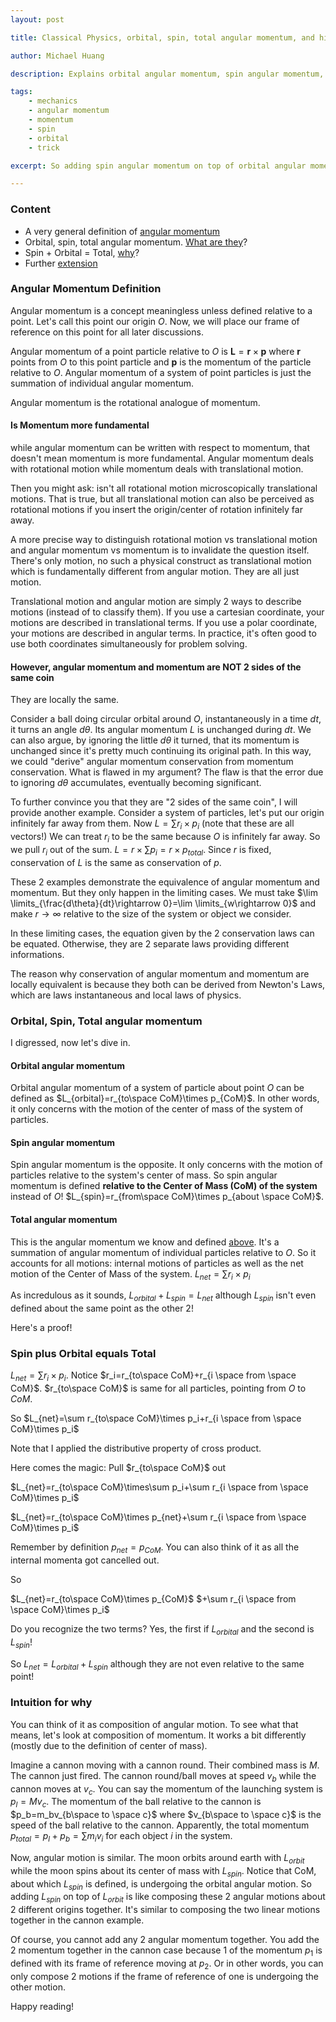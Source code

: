 ```yaml
---
layout: post

title: Classical Physics, orbital, spin, total angular momentum, and hidden tricks

author: Michael Huang

description: Explains orbital angular momentum, spin angular momentum, and total angular momentum. Proves spin + orbital = total.

tags:
    - mechanics
    - angular momentum
    - momentum
    - spin
    - orbital
    - trick

excerpt: So adding spin angular momentum on top of orbital angular momentum is like composing these 2 angular motions about 2 different origins together...

---
```


### Content

* A very general definition of [angular momentum](#angular-momentum-definition)
* Orbital, spin, total angular momentum. [What are they](#orbital-spin-total-angular-momentum)?
* Spin + Orbital = Total, [why](#spin-plus-orbital-equals-total)?
* Further [extension](#intuition-for-why)



### Angular Momentum Definition

Angular momentum is a concept meaningless unless defined relative to a point. Let's call this point our origin $O$. Now, we will place our frame of reference on this point for all later discussions.

Angular momentum of a point particle relative to $O$ is $\textbf{L}=\textbf{r}\times \textbf{p}$ where $\textbf{r}$ points from $O$ to this point particle and $\textbf{p}$ is the momentum of the particle relative to $O$.  Angular momentum of a system of point particles is just the summation of individual angular momentum.

Angular momentum is the rotational analogue of momentum.

#### Is Momentum more fundamental

while angular momentum can be written with respect to momentum, that doesn't mean momentum is more fundamental. Angular momentum deals with rotational motion while momentum deals with translational motion.

Then you might ask: isn't all rotational motion microscopically translational motions. That is true, but all translational motion can also be perceived as rotational motions if you insert the origin/center of rotation infinitely far away.

A more precise way to distinguish rotational motion vs translational motion and angular momentum vs momentum is to invalidate the question itself. There's only motion, no such a physical construct as translational motion which is fundamentally different from angular motion. They are all just motion.

Translational motion and angular motion are simply 2 ways to describe motions (instead of to classify them). If you use a cartesian coordinate, your motions are described in translational terms. If you use a polar coordinate, your motions are described in angular terms. In practice, it's often good to use both coordinates simultaneously for problem solving.

#### However, angular momentum and momentum are NOT 2 sides of the same coin

They are locally the same.

Consider a ball doing circular orbital around $O$, instantaneously in a time $dt$, it turns an angle $d\theta$. Its angular momentum $L$ is unchanged during $dt$. We can also argue, by ignoring the little $d\theta$ it turned, that its momentum is unchanged since it's pretty much continuing its original path. In this way, we could "derive" angular momentum conservation from momentum conservation. What is flawed in my argument? The flaw is that the error due to ignoring $d\theta$ accumulates, eventually becoming significant.

To further convince you that they are "2 sides of the same coin", I will provide another example. Consider a system of particles, let's put our origin infinitely far away from them. Now $L=\sum r_i\times p_i$ (note that these are all vectors!) We can treat $r_i$ to be the same because $O$ is infinitely far away. So we pull $r_i$ out of the sum. $L=r\times \sum p_i=r\times p_{total}$. Since $r$ is fixed, conservation of $L$ is the same as conservation of $p$.

These 2 examples demonstrate the equivalence of angular momentum and momentum. But they only happen in the limiting cases. We must take $\lim \limits_{\frac{d\theta}{dt}\rightarrow 0}=\lim \limits_{w\rightarrow 0}$ and make $r\rightarrow \infty$ relative to the size of the system or object we consider.

In these limiting cases, the equation given by the 2 conservation laws can be equated. Otherwise, they are 2 separate laws providing different informations.

The reason why conservation of angular momentum and momentum are locally equivalent is because they both can be derived from Newton's Laws, which are laws instantaneous and local laws of physics.

### Orbital, Spin, Total angular momentum

I digressed, now let's dive in.

#### Orbital angular momentum

Orbital angular momentum of a system of particle about point $O$ can be defined as $L_{orbital}=r_{to\space CoM}\times p_{CoM}$. In other words, it only concerns with the motion of the center of mass of the system of particles.

#### Spin angular momentum

Spin angular momentum is the opposite. It only concerns with the motion of particles relative to the system's center of mass. So spin angular momentum is defined **relative to the Center of Mass (CoM) of the system** instead of $O$! $L_{spin}=r_{from\space CoM}\times p_{about \space CoM}$.

#### Total angular momentum

This is the angular momentum we know and defined [above](#angular-momentum-definition). It's a summation of angular momentum of individual particles relative to $O$. So it accounts for all motions: internal motions of particles as well as the net motion of the Center of Mass of the system. $L_{net}=\sum r_i\times p_i$

As incredulous as it sounds, $L_{orbital}+L_{spin}=L_{net}$ although $L_{spin}$ isn't even defined about the same point as the other 2!

Here's a proof!

### Spin plus Orbital equals Total

$L_{net}=\sum r_i\times p_i$. Notice $r_i=r_{to\space CoM}+r_{i \space from \space CoM}$. $r_{to\space CoM}$ is same for all particles, pointing from $O$ to $CoM$.

So $L_{net}=\sum r_{to\space CoM}\times p_i+r_{i \space from \space CoM}\times p_i$

Note that I applied the distributive property of cross product.

Here comes the magic: Pull $r_{to\space CoM}$ out

$L_{net}=r_{to\space CoM}\times\sum p_i+\sum r_{i \space from \space CoM}\times p_i$

$L_{net}=r_{to\space CoM}\times p_{net}+\sum r_{i \space from \space CoM}\times p_i$

Remember by definition $p_{net}=p_{CoM}$. You can also think of it as all the internal momenta got cancelled out.

So

$L_{net}=r_{to\space CoM}\times p_{CoM}$
$+\sum r_{i \space from \space CoM}\times p_i$

Do you recognize the two terms? Yes, the first if $L_{orbital}$ and the second is $L_{spin}$!

So $L_{net}=L_{orbital}+L_{spin}$ although they are not even relative to the same point!

### Intuition for why

You can think of it as composition of angular motion. To see what that means, let's look at composition of momentum. It works a bit differently (mostly due to the definition of center of mass).

Imagine a cannon moving with a cannon round. Their combined mass is $M$. The cannon just fired. The cannon round/ball moves at speed $v_b$ while the cannon moves at $v_c$. You can say the momentum of the launching system is $p_l=Mv_c$. The momentum of the ball relative to the cannon is $p_b=m_bv_{b\space to \space c}$ where $v_{b\space to \space c}$ is the speed of the ball relative to the cannon. Apparently, the total momentum $p_{total}=p_l+p_b=\sum m_i v_i$ for each object $i$ in the system.

Now, angular motion is similar. The moon orbits around earth with $L_{orbit}$ while the moon spins about its center of mass with $L_{spin}$. Notice that CoM, about which $L_{spin}$ is defined, is undergoing the orbital angular motion. So adding $L_{spin}$ on top of $L_{orbit}$ is like composing these 2 angular motions about 2 different origins together. It's similar to composing the two linear motions together in the cannon example.

Of course, you cannot add any 2 angular momentum together. You add the 2 momentum together in the cannon case because 1 of the momentum $p_1$ is defined with its frame of reference moving at $p_2$. Or in other words, you can only compose 2 motions if the frame of reference of one is undergoing the other motion.





Happy reading!